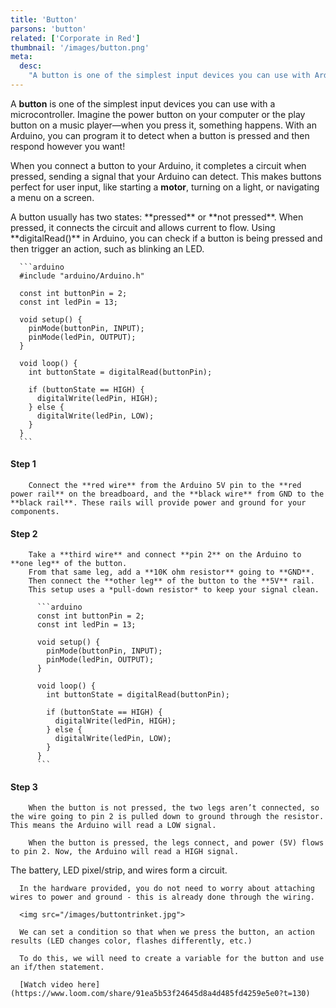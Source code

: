 ```yaml
---
title: 'Button'
parsons: 'button'
related: ['Corporate in Red']
thumbnail: '/images/button.png'
meta:
  desc:
    "A button is one of the simplest input devices you can use with Arduino. Here's how you can detect when it's pressed!"
---
```

A **button** is one of the simplest input devices you can use with a microcontroller. Imagine the power button on your computer or the play button on a music player—when you press it, something happens. With an Arduino, you can program it to detect when a button is pressed and then respond however you want!

When you connect a button to your Arduino, it completes a circuit when pressed, sending a signal that your Arduino can detect. This makes buttons perfect for user input, like starting a **motor**, turning on a light, or navigating a menu on a screen.

<arduino-trinket-split>
  <div slot="arduino">
    <collapsible title="Arduino Assembly">
      A button usually has two states: **pressed** or **not pressed**. When pressed, it connects the circuit and allows current to flow. Using **digitalRead()** in Arduino, you can check if a button is being pressed and then trigger an action, such as blinking an LED.

      ```arduino
      #include "arduino/Arduino.h"

      const int buttonPin = 2;
      const int ledPin = 13;

      void setup() {
        pinMode(buttonPin, INPUT);
        pinMode(ledPin, OUTPUT);
      }

      void loop() {
        int buttonState = digitalRead(buttonPin);

        if (buttonState == HIGH) {
          digitalWrite(ledPin, HIGH);
        } else {
          digitalWrite(ledPin, LOW);
        }
      }
      ```

  <step img="/images/button-circuit.png">
  
  #### Step 1

        Connect the **red wire** from the Arduino 5V pin to the **red power rail** on the breadboard, and the **black wire** from GND to the **black rail**. These rails will provide power and ground for your components.
  </step>

  <step img="/images/button-circuit.png">
  
  #### Step 2

        Take a **third wire** and connect **pin 2** on the Arduino to **one leg** of the button.  
        From that same leg, add a **10K ohm resistor** going to **GND**.  
        Then connect the **other leg** of the button to the **5V** rail.  
        This setup uses a *pull-down resistor* to keep your signal clean.
  </step>

  <step>
        <div slot="left">

          ```arduino
          const int buttonPin = 2;
          const int ledPin = 13;

          void setup() {
            pinMode(buttonPin, INPUT);
            pinMode(ledPin, OUTPUT);
          }

          void loop() {
            int buttonState = digitalRead(buttonPin);

            if (buttonState == HIGH) {
              digitalWrite(ledPin, HIGH);
            } else {
              digitalWrite(ledPin, LOW);
            }
          }
          ```
  </div>

  #### Step 3

        When the button is not pressed, the two legs aren’t connected, so the wire going to pin 2 is pulled down to ground through the resistor. This means the Arduino will read a LOW signal.

        When the button is pressed, the legs connect, and power (5V) flows to pin 2. Now, the Arduino will read a HIGH signal.
  </step>
    </collapsible>
  </div>
  <collapsible title="Trinket Assembly">
    <div slot="trinket">
      The battery, LED pixel/strip, and wires form a circuit.

      In the hardware provided, you do not need to worry about attaching wires to power and ground - this is already done through the wiring.

      <img src="/images/buttontrinket.jpg">

      We can set a condition so that when we press the button, an action results (LED changes color, flashes differently, etc.)

      To do this, we will need to create a variable for the button and use an if/then statement.

      [Watch video here](https://www.loom.com/share/91ea5b53f24645d8a4d485fd4259e5e0?t=130)
 </div>
</collapsible>
</arduino-trinket-split>
